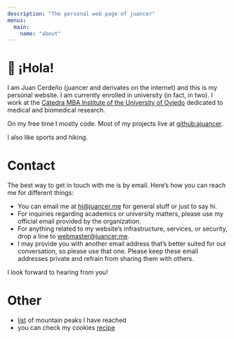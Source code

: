 ```yaml
---
description: "The personal web page of juancer"
menus:
  main:
    name: "about"
---
```


# 👋 ¡Hola!

I am Juan Cerdeño (juancer and derivates on the internet) and this is my personal website.
I am currently enrolled in university (in fact, in two).
I work at the [Cátedra MBA Institute of the University of Oviedo](https://catedrambainstitute.uniovi.es) dedicated to medical and biomedical research.

On my free time I mostly code. Most of my projects live at [github:ajuancer](https://github.com/ajuancer).

I also like sports and hiking.

# Contact

The best way to get in touch with me is by email. Here’s how you can reach me for different things:

- You can email me at hi@juancer.me for general stuff or just to say hi.
- For inquiries regarding academics or university matters, please use my official email provided by the organization.
- For anything related to my website’s infrastructure, services, or security, drop a line to webmaster@juancer.me.
- I may provide you with another email address that’s better suited for our conversation, so please use that one. Please keep these email addresses private and refrain from sharing them with others.

I look forward to hearing from you!

# Other

- [list](/mountain) of mountain peaks I have reached
- you can check my cookies [recipe](/cookies)
